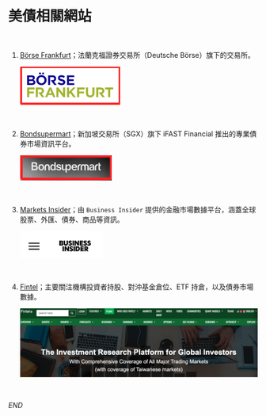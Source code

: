# 美債相關網站

<br>

1. [Börse Frankfurt](https://www.boerse-frankfurt.de/en)；法蘭克福證券交易所（Deutsche Börse）旗下的交易所。

    ![](images/img_37.png)

<br>

2. [Bondsupermart](https://www.bondsupermart.com/bsm/)；新加坡交易所（SGX）旗下 iFAST Financial 推出的專業債券市場資訊平台。

    ![](images/img_38.png)

<br>

3. [Markets Insider](https://markets.businessinsider.com/)；由 `Business Insider` 提供的金融市場數據平台，涵蓋全球股票、外匯、債券、商品等資訊。

    ![](images/img_23.png)

<br>

4. [Fintel](https://fintel.io/)；主要關注機構投資者持股、對沖基金倉位、ETF 持倉，以及債券市場數據。

    ![](images/img_34.png)

<br>

_END_